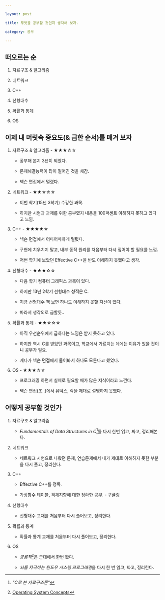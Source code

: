 ```yaml
---

layout: post

title: 무엇을 공부할 것인지 생각해 보자.

category: 공부

---
```








## 떠오르는 순



1. 자료구조 & 알고리즘

   

2. 네트워크

   

3. C++

   

4. 선형대수

   

5. 확률과 통계

   

6. OS







## 이제 내 머릿속 중요도(& 급한 순서)를 매겨 보자



1. 자료구조 & 알고리즘 - ★★★☆☆



   - 공부해 본지 3년이 되었다.

   - 문제해결능력이 많이 떨어진 것을 체감.

   - 넥슨 면접에서 털렸다.



2. 네트워크 - ★★☆☆☆



   - 이번 학기(15년 3학기) 수강한 과목.

   - 하지만 시험과 과제를 위한 공부였지 내용을 100퍼센트 이해하지 못하고 있다고 느낌.



3. C++ - ★★★★☆



   - 넥슨 면접에서 어마어마하게 털렸다.

   - 구현에 치우치지 말고, 내부 동작 원리를 처음부터 다시 짚어야 할 필요를 느낌.

   - 저번 학기에 보았던 Effective C++을 반도 이해하지 못했다고 생각.



4. 선형대수 - ★★★☆☆



   - 다음 학기 컴퓨터 그래픽스 과목이 있다.

   - 하지만 13년 2학기 선형대수 성적은 C.

   - 지금 선형대수 책 보면 하나도 이해하지 못할 자신이 있다.

   - 따라서 생각외로 급할듯..



5. 확률과 통계 - ★★☆☆☆



   - 아직 우선순위에서 급하다는 느낌은 받지 못하고 있다.

   - 하지만 역시 C를 받았던 과목이고, 학교에서 가르치는 데에는 이유가 있을 것이니 공부가 필요.

   - 게다가 넥슨 면접에서 물어봐서 하나도 모른다고 했었다.



6. OS - ★★★☆☆



   - 프로그래밍 하면서 실제로 필요할 때가 많은 지식이라고 느낀다.

   - 넥슨 면접(또..)에서 뮤텍스, 락을 제대로 설명하지 못했다.







## 어떻게 공부할 것인가



1. 자료구조 & 알고리즘



   - *Fundamentals of Data Structures in C*[^1]를 다시 한번 읽고, 짜고, 정리해본다.



2. 네트워크



   - 네트워크 시험으로 나왔던 문제, 연습문제에서 내가 제대로 이해하지 못한 부분을 다시 풀고, 정리한다.



3. C++



   - Effective C++를 정독.

   - 가상함수 테이블, 객체지향에 대한 정확한 공부. - 구글링



4. 선형대수



   - 선형대수 교재를 처음부터 다시 풀어보고, 정리한다.



5. 확률과 통계



   - 확률과 통계 교재를 처음부터 다시 풀어보고, 정리한다.



6. OS



   - *공룡책*[^2]은 군대에서 한번 봤다.

   - *뇌를 자극하는 윈도우 시스템 프로그래밍*을 다시 한 번 읽고, 짜고, 정리한다.





[^1]: *"C로 쓴 자료구조론"*

[^2]: [Operating System Concepts](http://www.amazon.co.uk/Operating-System-Concepts-Abraham-Silberschatz/dp/0470233990)